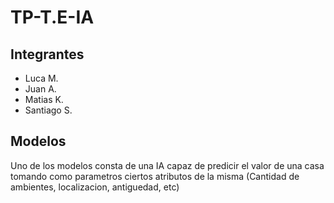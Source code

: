 # TP-T.E-IA

## Integrantes 

- Luca M.
- Juan A.
- Matias K.
- Santiago S.

## Modelos

Uno de los modelos consta de una IA capaz de predicir el valor de una casa tomando como parametros ciertos atributos de la misma (Cantidad de ambientes, localizacion, antiguedad, etc)

